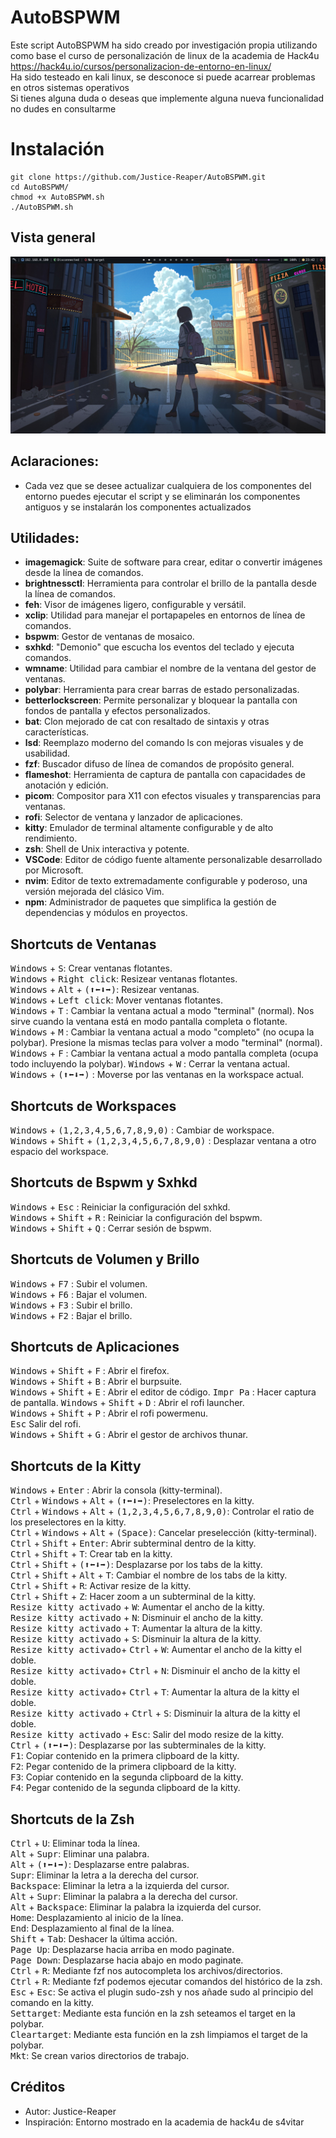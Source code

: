 # AutoBSPWM
Este script AutoBSPWM ha sido creado por investigación propia utilizando como base el curso de personalización de linux de la academia de Hack4u https://hack4u.io/cursos/personalizacion-de-entorno-en-linux/  
Ha sido testeado en kali linux, se desconoce si puede acarrear problemas en otros sistemas operativos  
Si tienes alguna duda o deseas que implemente alguna nueva funcionalidad no dudes en consultarme  

# Instalación
```
git clone https://github.com/Justice-Reaper/AutoBSPWM.git  
cd AutoBSPWM/  
chmod +x AutoBSPWM.sh  
./AutoBSPWM.sh  
```

## Vista general
![Preview Entorno BSPWM](/Preview/image.png "autoBSPWM by justice-reaper")

## Aclaraciones:
- Cada vez que se desee actualizar cualquiera de los componentes del entorno puedes ejecutar el script y se eliminarán los componentes antiguos y se instalarán los componentes actualizados

## Utilidades:
- **imagemagick**: Suite de software para crear, editar o convertir imágenes desde la línea de comandos.
- **brightnessctl**: Herramienta para controlar el brillo de la pantalla desde la línea de comandos.
- **feh**: Visor de imágenes ligero, configurable y versátil.
- **xclip**: Utilidad para manejar el portapapeles en entornos de línea de comandos.
- **bspwm**: Gestor de ventanas de mosaico.
- **sxhkd**: "Demonio" que escucha los eventos del teclado y ejecuta comandos.
- **wmname**: Utilidad para cambiar el nombre de la ventana del gestor de ventanas.
- **polybar**: Herramienta para crear barras de estado personalizadas.
- **betterlockscreen**: Permite personalizar y bloquear la pantalla con fondos de pantalla y efectos personalizados.
- **bat**: Clon mejorado de cat con resaltado de sintaxis y otras características.
- **lsd**: Reemplazo moderno del comando ls con mejoras visuales y de usabilidad.
- **fzf**: Buscador difuso de línea de comandos de propósito general.
- **flameshot**: Herramienta de captura de pantalla con capacidades de anotación y edición.
- **picom**: Compositor para X11 con efectos visuales y transparencias para ventanas.
- **rofi**: Selector de ventana y lanzador de aplicaciones.
- **kitty**: Emulador de terminal altamente configurable y de alto rendimiento.
- **zsh**: Shell de Unix interactiva y potente.
- **VSCode**: Editor de código fuente altamente personalizable desarrollado por Microsoft.
- **nvim**: Editor de texto extremadamente configurable y poderoso, una versión mejorada del clásico Vim.
- **npm**: Administrador de paquetes que simplifica la gestión de dependencias y módulos en proyectos.  

## Shortcuts de Ventanas
<kbd>Windows</kbd> + <kbd>S</kbd>: Crear ventanas flotantes.  
<kbd>Windows</kbd> + <kbd>Right click</kbd>: Resizear ventanas flotantes.  
<kbd>Windows</kbd> + <kbd>Alt</kbd> + <kbd>(⬆⬅⬇➡)</kbd>: Resizear ventanas.  
<kbd>Windows</kbd> + <kbd>Left click</kbd>: Mover ventanas flotantes.  
<kbd>Windows</kbd> + <kbd>T</kbd> : Cambiar la ventana actual a modo "terminal" (normal). Nos sirve cuando la ventana está en modo pantalla completa o flotante.    
<kbd>Windows</kbd> + <kbd>M</kbd> : Cambiar la ventana actual a modo "completo" (no ocupa la polybar). Presione la mismas teclas para volver a modo "terminal" (normal).    
<kbd>Windows</kbd> + <kbd>F</kbd> : Cambiar la ventana actual a modo pantalla completa (ocupa todo incluyendo la polybar). 
<kbd>Windows</kbd> + <kbd>W</kbd> : Cerrar la ventana actual.  
<kbd>Windows</kbd> + <kbd>(⬆⬅⬇➡)</kbd> : Moverse por las ventanas en la workspace actual.  

## Shortcuts de Workspaces
<kbd>Windows</kbd> + <kbd>(1,2,3,4,5,6,7,8,9,0)</kbd> : Cambiar de workspace.  
<kbd>Windows</kbd> + <kbd>Shift</kbd> + <kbd>(1,2,3,4,5,6,7,8,9,0)</kbd> : Desplazar ventana a otro espacio del workspace.  

## Shortcuts de Bspwm y Sxhkd
<kbd>Windows</kbd> + <kbd>Esc</kbd> : Reiniciar la configuración del sxhkd.    
<kbd>Windows</kbd> + <kbd>Shift</kbd> + <kbd>R</kbd> : Reiniciar la configuración del bspwm.  
<kbd>Windows</kbd> + <kbd>Shift</kbd> + <kbd>Q</kbd> : Cerrar sesión de bspwm.  

## Shortcuts de Volumen y Brillo
<kbd>Windows</kbd> + <kbd>F7</kbd> : Subir el volumen.  
<kbd>Windows</kbd> + <kbd>F6</kbd> : Bajar el volumen.  
<kbd>Windows</kbd> + <kbd>F3</kbd> : Subir el brillo.  
<kbd>Windows</kbd> + <kbd>F2</kbd> : Bajar el brillo.  

## Shortcuts de Aplicaciones
<kbd>Windows</kbd> + <kbd>Shift</kbd> + <kbd>F</kbd> : Abrir el firefox.  
<kbd>Windows</kbd> + <kbd>Shift</kbd> + <kbd>B</kbd> : Abrir el burpsuite.  
<kbd>Windows</kbd> + <kbd>Shift</kbd> + <kbd>E</kbd> : Abrir el editor de código. 
<kbd>Impr Pa</kbd> : Hacer captura de pantalla. 
<kbd>Windows</kbd> + <kbd>Shift</kbd> + <kbd>D</kbd> : Abrir el rofi launcher.  
<kbd>Windows</kbd> + <kbd>Shift</kbd> + <kbd>P</kbd> : Abrir el rofi powermenu.  
<kbd>Esc</kbd> Salir del rofi.  
<kbd>Windows</kbd> + <kbd>Shift</kbd> + <kbd>G</kbd> : Abrir el gestor de archivos thunar.  

## Shortcuts de la Kitty
<kbd>Windows</kbd> + <kbd>Enter</kbd> : Abrir la consola (kitty-terminal).  
<kbd>Ctrl</kbd> + <kbd>Windows</kbd> + <kbd>Alt</kbd> + <kbd>(⬆⬅⬇➡)</kbd>: Preselectores en la kitty.  
<kbd>Ctrl</kbd> + <kbd>Windows</kbd> + <kbd>Alt</kbd> + <kbd>(1,2,3,4,5,6,7,8,9,0)</kbd>: Controlar el ratio de los preselectores en la kitty.  
<kbd>Ctrl</kbd> + <kbd>Windows</kbd> + <kbd>Alt</kbd> + <kbd>(Space)</kbd>: Cancelar preselección (kitty-terminal). 
<kbd>Ctrl</kbd> + <kbd>Shift</kbd> + <kbd>Enter</kbd>: Abrir subterminal dentro de la kitty.  
<kbd>Ctrl</kbd> + <kbd>Shift</kbd> + <kbd>T</kbd>: Crear tab en la kitty.  
<kbd>Ctrl</kbd> + <kbd>Shift</kbd> + <kbd>(⬆⬅⬇➡)</kbd>: Desplazarse por los tabs de la kitty.  
<kbd>Ctrl</kbd> + <kbd>Shift</kbd> + <kbd>Alt</kbd> + <kbd>T</kbd>: Cambiar el nombre de los tabs de la kitty.  
<kbd>Ctrl</kbd> + <kbd>Shift</kbd> + <kbd>R</kbd>: Activar resize de la kitty.  
<kbd>Ctrl</kbd> + <kbd>Shift</kbd> + <kbd>Z</kbd>: Hacer zoom a un subterminal de la kitty.  
<kbd>Resize kitty activado</kbd> + <kbd>W</kbd>: Aumentar el ancho de la kitty.  
<kbd>Resize kitty activado</kbd> + <kbd>N</kbd>: Disminuir el ancho de la kitty.  
<kbd>Resize kitty activado</kbd> + <kbd>T</kbd>: Aumentar la altura de la kitty.  
<kbd>Resize kitty activado</kbd> + <kbd>S</kbd>: Disminuir la altura de la kitty.   
<kbd>Resize kitty activado</kbd>+ <kbd>Ctrl</kbd> + <kbd>W</kbd>: Aumentar el ancho de la kitty el doble.  
<kbd>Resize kitty activado</kbd>+ <kbd>Ctrl</kbd> + <kbd>N</kbd>: Disminuir el ancho de la kitty el doble.  
<kbd>Resize kitty activado</kbd>+ <kbd>Ctrl</kbd> + <kbd>T</kbd>: Aumentar la altura de la kitty el doble.  
<kbd>Resize kitty activado</kbd> + <kbd>Ctrl</kbd> + <kbd>S</kbd>: Disminuir la altura de la kitty el doble.  
<kbd>Resize kitty activado</kbd> + <kbd>Esc</kbd>: Salir del modo resize de la kitty.  
<kbd>Ctrl</kbd> + <kbd>(⬆⬅⬇➡)</kbd>: Desplazarse por las subterminales de la kitty.  
<kbd>F1</kbd>: Copiar contenido en la primera clipboard de la kitty.  
<kbd>F2</kbd>: Pegar contenido de la primera clipboard de la kitty.  
<kbd>F3</kbd>: Copiar contenido en la segunda clipboard de la kitty.  
<kbd>F4</kbd>: Pegar contenido de la segunda clipboard de la kitty.  

## Shortcuts de la Zsh
<kbd>Ctrl</kbd> + <kbd>U</kbd>: Eliminar toda la línea.  
<kbd>Alt</kbd> + <kbd>Supr</kbd>: Eliminar una palabra.  
<kbd>Alt</kbd> + <kbd>(⬆⬅⬇➡)</kbd>: Desplazarse entre palabras.  
<kbd>Supr</kbd>: Eliminar la letra a la derecha del cursor.  
<kbd>Backspace</kbd>: Eliminar la letra a la izquierda del cursor.  
<kbd>Alt</kbd> + <kbd>Supr</kbd>: Eliminar la palabra a la derecha del cursor.  
<kbd>Alt</kbd> + <kbd>Backspace</kbd>: Eliminar la palabra la izquierda del cursor.  
<kbd>Home</kbd>: Desplazamiento al inicio de la línea.    
<kbd>End</kbd>: Desplazamiento al final de la línea.    
<kbd>Shift</kbd> + <kbd>Tab</kbd>: Deshacer la última acción.  
<kbd>Page Up</kbd>: Desplazarse hacia arriba en modo paginate.  
<kbd>Page Down</kbd>: Desplazarse hacia abajo en modo paginate.  
<kbd>Ctrl</kbd> + <kbd>R</kbd>: Mediante fzf nos autocompleta los archivos/directorios.  
<kbd>Ctrl</kbd> + <kbd>R</kbd>: Mediante fzf podemos ejecutar comandos del histórico de la zsh.  
<kbd>Esc</kbd> + <kbd>Esc</kbd>: Se activa el plugin sudo-zsh y nos añade sudo al principio del comando en la kitty.  
<kbd>Settarget</kbd>: Mediante esta función en la zsh seteamos el target en la polybar.  
<kbd>Cleartarget</kbd>: Mediante esta función en la zsh limpiamos el target de la polybar.  
<kbd>Mkt</kbd>: Se crean varios directorios de trabajo.  

## Créditos
- Autor: Justice-Reaper
- Inspiración: Entorno mostrado en la academia de hack4u de s4vitar
